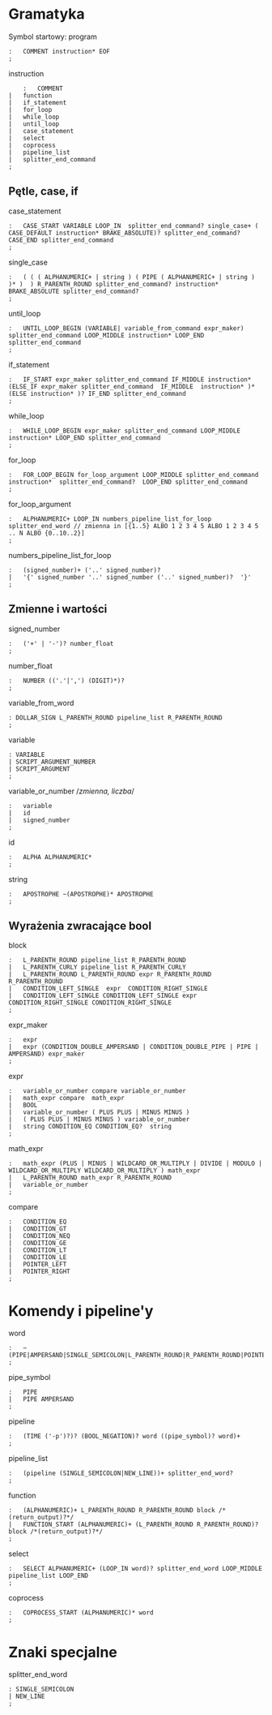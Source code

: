 # Gramatyka 

Symbol startowy: program
    
    :	COMMENT instruction* EOF
    ;

instruction

        :	COMMENT
    |   function
    |   if_statement
    |   for_loop
    |   while_loop
    |   until_loop
    |   case_statement
    |   select
    |   coprocess
    |	pipeline_list
    |	splitter_end_command
    ;

## Pętle, case, if

case_statement

    :	CASE_START VARIABLE LOOP_IN  splitter_end_command? single_case+ ( CASE_DEFAULT instruction* BRAKE_ABSOLUTE)? splitter_end_command? CASE_END splitter_end_command
    ;

single_case

    :	( ( ( ALPHANUMERIC+ | string ) ( PIPE ( ALPHANUMERIC+ | string ) )* )  ) R_PARENTH_ROUND splitter_end_command? instruction* BRAKE_ABSOLUTE splitter_end_command?
    ;

until_loop

    :	UNTIL_LOOP_BEGIN (VARIABLE| variable_from_command expr_maker) splitter_end_command LOOP_MIDDLE instruction* LOOP_END splitter_end_command
    ;

if_statement

    :	IF_START expr_maker splitter_end_command IF_MIDDLE instruction* (ELSE_IF expr_maker splitter_end_command  IF_MIDDLE  instruction* )* (ELSE instruction* )? IF_END splitter_end_command
    ;

while_loop

    :	WHILE_LOOP_BEGIN expr_maker splitter_end_command LOOP_MIDDLE instruction* LOOP_END splitter_end_command
    ;

for_loop

    :	FOR_LOOP_BEGIN for_loop_argument LOOP_MIDDLE splitter_end_command instruction*  splitter_end_command?  LOOP_END splitter_end_command
    ;

for_loop_argument

    :	ALPHANUMERIC+ LOOP_IN numbers_pipeline_list_for_loop splitter_end_word // zmienna in [{1..5} ALBO 1 2 3 4 5 ALBO 1 2 3 4 5 .. N ALBO {0..10..2}]
    ;

numbers_pipeline_list_for_loop 

    :	(signed_number)+ ('..' signed_number)?
    |   '{' signed_number '..' signed_number ('..' signed_number)?  '}'
    ;

## Zmienne i wartości

signed_number

    :	('+' | '-')? number_float
    ;

number_float

    :	NUMBER (('.'|',') (DIGIT)*)?
    ;

variable_from_word

    : DOLLAR_SIGN L_PARENTH_ROUND pipeline_list R_PARENTH_ROUND
    ;

variable

    : VARIABLE
    | SCRIPT_ARGUMENT_NUMBER
    | SCRIPT_ARGUMENT
    ;

variable_or_number /*zmienna, liczba*/

    :	variable
    |   id
    |   signed_number
    ;

id

    :	ALPHA ALPHANUMERIC*
    ;

string

    :	APOSTROPHE ~(APOSTROPHE)* APOSTROPHE
    ;   

## Wyrażenia zwracające bool

block

    :	L_PARENTH_ROUND pipeline_list R_PARENTH_ROUND
    |	L_PARENTH_CURLY pipeline_list R_PARENTH_CURLY
    |   L_PARENTH_ROUND L_PARENTH_ROUND expr R_PARENTH_ROUND R_PARENTH_ROUND
    |   CONDITION_LEFT_SINGLE  expr  CONDITION_RIGHT_SINGLE
    |   CONDITION_LEFT_SINGLE CONDITION_LEFT_SINGLE expr CONDITION_RIGHT_SINGLE CONDITION_RIGHT_SINGLE
    ;

expr_maker

    :	expr
    |   expr (CONDITION_DOUBLE_AMPERSAND | CONDITION_DOUBLE_PIPE | PIPE | AMPERSAND) expr_maker
    ;

expr 

    :	variable_or_number compare variable_or_number
    |   math_expr compare  math_expr
    |   BOOL
    |   variable_or_number ( PLUS PLUS | MINUS MINUS ) 
    |   ( PLUS PLUS | MINUS MINUS ) variable_or_number
    |   string CONDITION_EQ CONDITION_EQ?  string
    ;



math_expr 

    :	math_expr (PLUS | MINUS | WILDCARD_OR_MULTIPLY | DIVIDE | MODULO | WILDCARD_OR_MULTIPLY WILDCARD_OR_MULTIPLY ) math_expr
    |   L_PARENTH_ROUND math_expr R_PARENTH_ROUND
    |   variable_or_number
    ;

compare

    :	CONDITION_EQ
    |   CONDITION_GT
    |   CONDITION_NEQ
    |   CONDITION_GE
    |   CONDITION_LT
    |   CONDITION_LE
    |   POINTER_LEFT
    |   POINTER_RIGHT
    ;

# Komendy i pipeline'y

word

    :	~(PIPE|AMPERSAND|SINGLE_SEMICOLON|L_PARENTH_ROUND|R_PARENTH_ROUND|POINTER_LEFT|POINTER_RIGHT|SPACE|TAB|NEW_LINE|WHILE_LOOP_BEGIN|UNTIL_LOOP_BEGIN|FOR_LOOP_BEGIN|LOOP_MIDDLE|IF_START|IF_MIDDLE|IF_END|LOOP_IN|ELSE|ELSE_IF|CASE_START|CASE_END|FUNCTION_START|SELECT|COPROCESS_START|TIME|CREATE_VARABLE)+
    ;

pipe_symbol

    :	PIPE
    |	PIPE AMPERSAND
    ;

pipeline

    :	(TIME ('-p')?)? (BOOL_NEGATION)? word ((pipe_symbol)? word)+
    ;

pipeline_list

    :	(pipeline (SINGLE_SEMICOLON|NEW_LINE))+ splitter_end_word?
    ;

function

    :   (ALPHANUMERIC)+ L_PARENTH_ROUND R_PARENTH_ROUND block /*(return_output)?*/
    |   FUNCTION_START (ALPHANUMERIC)+ (L_PARENTH_ROUND R_PARENTH_ROUND)? block /*(return_output)?*/
    ;

select

    :	SELECT ALPHANUMERIC+ (LOOP_IN word)? splitter_end_word LOOP_MIDDLE pipeline_list LOOP_END
    ;

coprocess

    :	COPROCESS_START (ALPHANUMERIC)* word 
    ;

# Znaki specjalne

splitter_end_word

    : SINGLE_SEMICOLON
    | NEW_LINE
    ;
